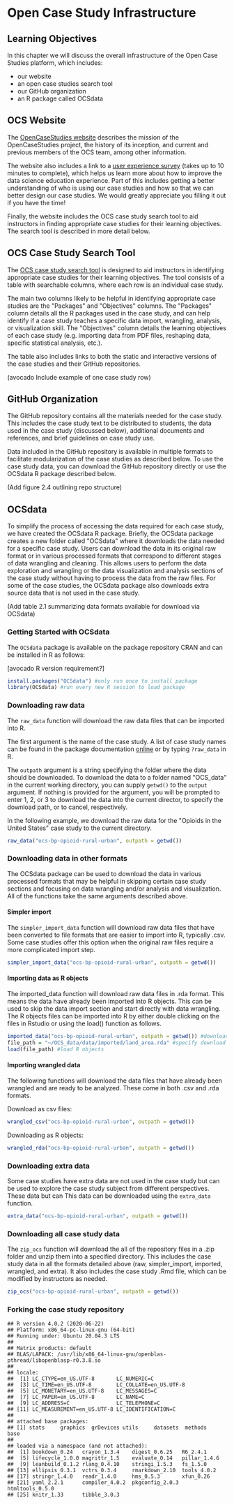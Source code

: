 


# Open Case Study Infrastructure

## Learning Objectives

In this chapter we will discuss the overall infrastructure of the Open Case Studies platform, which includes:
* our website
* an open case studies search tool
* our GitHub organization
* an R package called OCSdata


## OCS Website 

The [OpenCaseStudies website](https://www.opencasestudies.org/) describes the mission of the OpenCaseStudies project, the history of its inception, and current and previous members of the OCS team, among other information. 

The website also includes a link to a [user experience survey](https://www.opencasestudies.org/) (takes up to 10 minutes to complete), which helps us learn more about how to improve the data science education experience. Part of this includes getting a better understanding of who is using our case studies and how so that we can better design our case studies. We would greatly appreciate you filling it out  if you have the time! 

Finally, the website includes the OCS case study search tool to aid instructors in finding appropriate case studies for their learning objectives. The search tool is described in more detail below. 

## OCS Case Study Search Tool 

The [OCS case study search tool](https://www.opencasestudies.org/#searchtab) is designed to aid instructors in identifying appropriate case studies for their learning objectives. The tool consists of a table with searchable columns, where each row is an individual case study. 

The main two columns likely to be helpful in identifying appropriate case studies are the "Packages" and "Objectives" columns. The "Packages" column details all the R packages used in the case study, and can help identify if a case study teaches a specific data import, wrangling, analysis, or visualization skill. The "Objectives" column details the learning objectives of each case study (e.g. importing data from PDF files, reshaping data, specific statistical analysis, etc.).

The table also includes links to both the static and interactive versions of the case studies and their GitHub repositories. 


(avocado Include example of one case study row)

## GitHub Organization 

The GitHub repository contains all the materials needed for the case study. This includes the case study text to be distributed to students, the data used in the case study (discussed below), additional documents and references, and brief guidelines on case study use. 

Data included in the GitHub repository is available in multiple formats to facilitate modularization of the case studies as described below. To use the case study data, you can download the GitHub repository directly or use the OCSdata R package described below. 

(Add figure 2.4 outlining repo structure)

## OCSdata 
To simplify the process of accessing the data required for each case study, we have created the OCSdata R package. Briefly, the OCSdata package creates a new folder called "OCSdata" where it downloads the data needed for a specific case study. Users can download the data in its original raw format or in various processed formats that correspond to different stages of data wrangling and cleaning. This allows users to perform the data exploration and wrangling or the data visualization and analysis sections of the case study without having to process the data from the raw files. For some of the case studies, the OCSdata package also downloads extra source data that is not used in the case study. 

(Add table 2.1 summarizing data formats available for download via OCSdata)

### Getting Started with OCSdata

The `OCSdata` package is available on the package repository CRAN and can be installed in R as follows: 

[avocado R version requirement?]


```r
install.packages("OCSdata") #only run once to install package
library(OCSdata) #run every new R session to load package
```

### Downloading raw data
The `raw_data` function will download the raw data files that can be imported into R. 

The first argument is the name of the case study. A list of case study names can be found in the package documentation [online](https://cran.r-project.org/web/packages/OCSdata/vignettes/instructions.html#casestudy) or by typing `?raw_data` in R. 

The `outpath` argument is a string specifying the folder where the data should be downloaded. To download the data to a folder named "OCS_data" in the current working directory, you can supply `getwd()` to the `output` argument. If nothing is provided for the argument, you will be prompted to enter 1, 2, or 3 to download the data into the current director, to specify the download path, or to cancel, respectively. 

In the following example, we download the raw data for the "Opioids in the United States" case study to the current directory. 


```r
raw_data("ocs-bp-opioid-rural-urban", outpath = getwd())
```

### Downloading data in other formats
The OCSdata package can be used to download the data in various processed formats that may be helpful in skipping certain case study sections and focusing on data wrangling and/or analysis and visualization. All of the functions take the same arguments described above.

#### Simpler import
The `simpler_import_data` function will download raw data files that have been converted to file formats that are easier to import into R, typically .csv. Some case studies offer this option when the original raw files require a more complicated import step. 


```r
simpler_import_data("ocs-bp-opioid-rural-urban", outpath = getwd())
```

#### Importing data as R objects 
The imported_data function will download raw data files in .rda format. This means the data have already been imported into R objects. This can be used to skip the data import section and start directly with data wrangling. The R objects files can be imported into R by either double clicking on the files in Rstudio or using the load() function as follows. 



```r
imported_data("ocs-bp-opioid-rural-urban", outpath = getwd()) #download data in .rda format 
file_path = "~/OCS_data/data/imported/land_area.rda" #specify download directory 
load(file_path) #load R objects 
```

#### Importing wrangled data
The following functions will download the data files that have already been wrangled and are ready to be analyzed. These come in both .csv and .rda formats.

Download as csv files:

```r
wrangled_csv("ocs-bp-opioid-rural-urban", outpath = getwd()) 
```

Downloading as R objects:

```r
wrangled_rda("ocs-bp-opioid-rural-urban", outpath = getwd()) 
```

### Downloading extra data
Some case studies have extra data are not used in the case study but can be used to explore the case study subject from different perspectives. These data  but can This data can be downloaded using the `extra_data` function. 


```r
extra_data("ocs-bp-opioid-rural-urban", outpath = getwd()) 
```

### Downloading all case study data
The `zip_ocs` function will download the all of the repository files in a .zip folder and unzip them into a specified directory. This includes the case study data in all the formats detailed above (raw, simpler_import, imported, wrangled, and extra). It also includes the case study .Rmd file, which can be modified by instructors as needed. 


```r
zip_ocs("ocs-bp-opioid-rural-urban", outpath = getwd()) 
```

### Forking the case study repository



```
## R version 4.0.2 (2020-06-22)
## Platform: x86_64-pc-linux-gnu (64-bit)
## Running under: Ubuntu 20.04.3 LTS
## 
## Matrix products: default
## BLAS/LAPACK: /usr/lib/x86_64-linux-gnu/openblas-pthread/libopenblasp-r0.3.8.so
## 
## locale:
##  [1] LC_CTYPE=en_US.UTF-8       LC_NUMERIC=C              
##  [3] LC_TIME=en_US.UTF-8        LC_COLLATE=en_US.UTF-8    
##  [5] LC_MONETARY=en_US.UTF-8    LC_MESSAGES=C             
##  [7] LC_PAPER=en_US.UTF-8       LC_NAME=C                 
##  [9] LC_ADDRESS=C               LC_TELEPHONE=C            
## [11] LC_MEASUREMENT=en_US.UTF-8 LC_IDENTIFICATION=C       
## 
## attached base packages:
## [1] stats     graphics  grDevices utils     datasets  methods   base     
## 
## loaded via a namespace (and not attached):
##  [1] bookdown_0.24   crayon_1.3.4    digest_0.6.25   R6_2.4.1       
##  [5] lifecycle_1.0.0 magrittr_1.5    evaluate_0.14   pillar_1.4.6   
##  [9] leanbuild_0.1.2 rlang_0.4.10    stringi_1.5.3   fs_1.5.0       
## [13] ellipsis_0.3.1  vctrs_0.3.4     rmarkdown_2.10  tools_4.0.2    
## [17] stringr_1.4.0   readr_1.4.0     hms_0.5.3       xfun_0.26      
## [21] yaml_2.2.1      compiler_4.0.2  pkgconfig_2.0.3 htmltools_0.5.0
## [25] knitr_1.33      tibble_3.0.3
```

